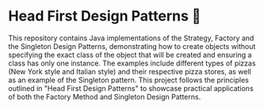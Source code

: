 # Head First Design Patterns 🍕

This repository contains Java implementations of the Strategy, Factory and the Singleton Design Patterns, demonstrating how to create objects without specifying the exact class of the object that will be created and ensuring a class has only one instance. The examples include different types of pizzas (New York style and Italian style) and their respective pizza stores, as well as an example of the Singleton pattern. This project follows the principles outlined in "Head First Design Patterns" to showcase practical applications of both the Factory Method and Singleton Design Patterns.
